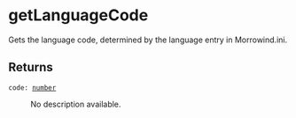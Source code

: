 # getLanguageCode

Gets the language code, determined by the language entry in Morrowind.ini.

## Returns

<dl class="describe">
<dt><code class="descname">code: <a href="https://mwse.readthedocs.io/en/latest/lua/type/number.html">number</a></code></dt>
<dd>

No description available.

</dd>
</dl>
